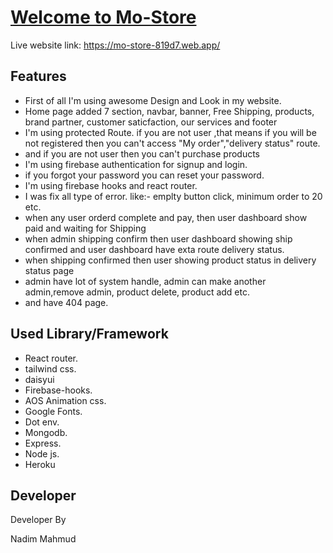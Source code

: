 
# [Welcome to Mo-Store](https://mo-store-819d7.web.app/)

Live website link: https://mo-store-819d7.web.app/

## Features

* First of all I'm using awesome Design and Look in my website.
* Home page added 7 section, navbar, banner, Free Shipping, products, brand partner, customer saticfaction, our services and footer
* I'm using protected Route. if you are not user ,that means if you will be not registered then you can't access "My order","delivery status" route.
* and if you are not user then you can't purchase products
* I'm using firebase authentication for signup and login.
* if you forgot your password you can reset your password.
* I'm using firebase hooks and react router.
* I was fix all type of error. like:- emplty button click, minimum order to 20 etc.
* when any user orderd complete and pay, then user dashboard show paid and waiting for Shipping
* when admin shipping confirm then user dashboard showing ship confirmed and user dashboard have exta route delivery status.
* when shipping confirmed then user showing product status in delivery status page
* admin have lot of system handle, admin can make another admin,remove admin, product delete, product add etc.
* and have 404 page.

## Used Library/Framework

* React router.
* tailwind css.
* daisyui
* Firebase-hooks.
* AOS Animation css.
* Google Fonts.
* Dot env.
* Mongodb.
* Express.
* Node js.
* Heroku


## Developer

Developer By

Nadim Mahmud

